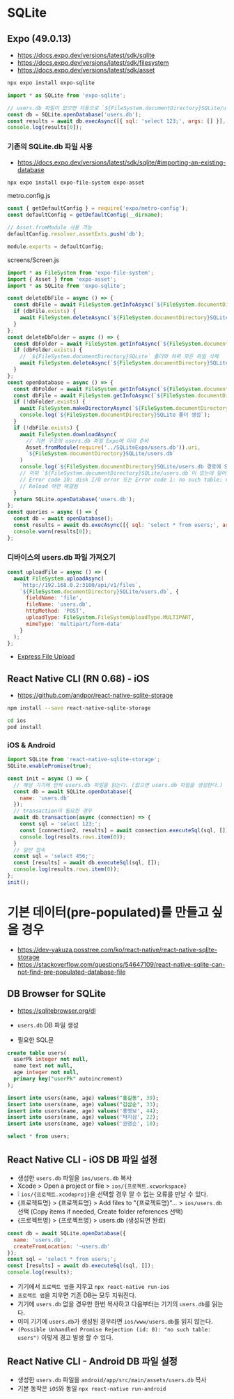 # SQLite
## Expo (49.0.13)
* https://docs.expo.dev/versions/latest/sdk/sqlite
* https://docs.expo.dev/versions/latest/sdk/filesystem
* https://docs.expo.dev/versions/latest/sdk/asset
```sh
npx expo install expo-sqlite
```
```js
import * as SQLite from 'expo-sqlite';

// users.db 파일이 없으면 자동으로 `${FileSystem.documentDirectory}SQLite/users.db` 파일 생성함
const db = SQLite.openDatabase('users.db');
const results = await db.execAsync([{ sql: 'select 123;', args: [] }], false);
console.log(results[0]);
```

### 기존의 SQLite.db 파일 사용
* https://docs.expo.dev/versions/latest/sdk/sqlite/#importing-an-existing-database

```sh
npx expo install expo-file-system expo-asset
```

metro.config.js
```js
const { getDefaultConfig } = require('expo/metro-config');
const defaultConfig = getDefaultConfig(__dirname);

// Asset.fromModule 사용 가능
defaultConfig.resolver.assetExts.push('db');

module.exports = defaultConfig;
```

screens/Screen.js
```js
import * as FileSystem from 'expo-file-system';
import { Asset } from 'expo-asset';
import * as SQLite from 'expo-sqlite';

const deleteDbFile = async () => {
  const dbFile = await FileSystem.getInfoAsync(`${FileSystem.documentDirectory}SQLite/users.db`);
  if (dbFile.exists) {
    await FileSystem.deleteAsync(`${FileSystem.documentDirectory}SQLite/users.db`);
  }
};
const deleteDbFolder = async () => {
  const dbFolder = await FileSystem.getInfoAsync(`${FileSystem.documentDirectory}SQLite`);
  if (dbFolder.exists) {
    // `${FileSystem.documentDirectory}SQLite` 폴더와 하위 모든 파일 삭제
    await FileSystem.deleteAsync(`${FileSystem.documentDirectory}SQLite`);
  }
};
const openDatabase = async () => {
  const dbFolder = await FileSystem.getInfoAsync(`${FileSystem.documentDirectory}SQLite`);
  const dbFile = await FileSystem.getInfoAsync(`${FileSystem.documentDirectory}SQLite/users.db`);
  if (!dbFolder.exists) {
    await FileSystem.makeDirectoryAsync(`${FileSystem.documentDirectory}SQLite`);
    console.log(`${FileSystem.documentDirectory}SQLite 폴더 생성`);
  }
  if (!dbFile.exists) {
    await FileSystem.downloadAsync(
      // 기본 구조의 users.db 파일 Expo에 미리 준비
      Asset.fromModule(require('../SQLiteExpo/users.db')).uri,
      `${FileSystem.documentDirectory}SQLite/users.db`
    )
    console.log(`${FileSystem.documentDirectory}SQLite/users.db 경로에 SQLiteExpo/users.db 파일 복사`);
    // 이미 `${FileSystem.documentDirectory}SQLite/users.db`이 있는데 덮어 씌우는 경우
    // Error code 10: disk I/O error 또는 Error code 1: no such table: users 등을 만날 수 있다.
    // Reload 하면 해결됨
  }
  return SQLite.openDatabase('users.db');
};
const queries = async () => {
  const db = await openDatabase();
  const results = await db.execAsync([{ sql: 'select * from users;', args: [] }], false);
  console.warn(results[0]);
};
```

### 디바이스의 users.db 파일 가져오기
```js
const uploadFile = async () => {
  await FileSystem.uploadAsync(
    `http://192.168.0.2:3100/api/v1/files`,
    `${FileSystem.documentDirectory}SQLite/users.db`, {
      fieldName: 'file',
      fileName: 'users.db',
      httpMethod: 'POST',
      uploadType: FileSystem.FileSystemUploadType.MULTIPART,
      mimeType: 'multipart/form-data'
    }
  );
};
```
* [Express File Upload](https://github.com/ovdncids/react-curriculum/blob/master/FileUpload.md#express)

## React Native CLI (RN 0.68) - iOS
* https://github.com/andpor/react-native-sqlite-storage
```sh
npm install --save react-native-sqlite-storage
```
```sh
cd ios
pod install
```

### iOS & Android
```js
import SQLite from 'react-native-sqlite-storage';
SQLite.enablePromise(true);

const init = async () => {
  // 해당 기기에 안의 users.db 파일을 읽는다. (없으면 users.db 파일을 생성한다.)
  const db = await SQLite.openDatabase({
    name: 'users.db'
  });
  // transaction이 필요한 경우
  await db.transaction(async (connection) => {
    const sql = 'select 123;';
    const [connection2, results] = await connection.executeSql(sql, []);
    console.log(results.rows.item(0));
  }
  // 일반 접속
  const sql = 'select 456;';
  const [results] = await db.executeSql(sql, []);
  console.log(results.rows.item(0));
};
init();
```

# 기본 데이터(pre-populated)를 만들고 싶을 경우
* https://dev-yakuza.posstree.com/ko/react-native/react-native-sqlite-storage
* https://stackoverflow.com/questions/54647109/react-native-sqlite-can-not-find-pre-populated-database-file

## DB Browser for SQLite
* https://sqlitebrowser.org/dl
* `users.db` DB 파일 생성

* 필요한 SQL문
```sql
create table users(
  userPk integer not null,
  name text not null,
  age integer not null,
  primary key("userPk" autoincrement)
);

insert into users(name, age) values("홍길동", 39);
insert into users(name, age) values("김삼순", 33);
insert into users(name, age) values('홍명보', 44);
insert into users(name, age) values('박지삼', 22);
insert into users(name, age) values('권명순', 10);

select * from users;
```

## React Native CLI - iOS DB 파일 설정
* 생성한 `users.db` 파일을 `ios/users.db` 복사
* Xcode > Open a project or file > `ios/{프로젝트.xcworkspace}`
* ❕ `ios/{프로젝트.xcodeproj}`을 선택할 경우 알 수 없는 오류를 만날 수 있다.
* {프로젝트명} > {프로젝트명} > Add files to "{프로젝트명}"... > `ios/users.db` 선택 (Copy items if needed, Create folder references 선택)
* {프로젝트명} > {프로젝트명} > users.db (생성되면 완료)

```js
const db = await SQLite.openDatabase({
  name: 'users.db',
  createFromLocation: '~users.db'
});
const sql = 'select * from users;';
const [results] = await db.executeSql(sql, []);
console.log(results);
```
* 기기에서 `프로젝트 앱`을 지우고 `npx react-native run-ios`
* `프로젝트 앱`을 지우면 기존 DB는 모두 지워진다.
* 기기에 `users.db` 없을 경우만 한번 복사하고 다음부터는 기기의 `users.db`를 읽는다.
* 이미 기기에 `users.db`가 생성된 경우라면 `ios/www/users.db`를 읽지 않는다.
* `(Possible Unhandled Promise Rejection (id: 0): "no such table: users")` 이렇게 경고 발생 할 수 있다.

## React Native CLI - Android DB 파일 설정
* 생성한 `users.db` 파일을 `android/app/src/main/assets/users.db` 복사
* 기본 동작은 `iOS`와 동일 `npx react-native run-android`

